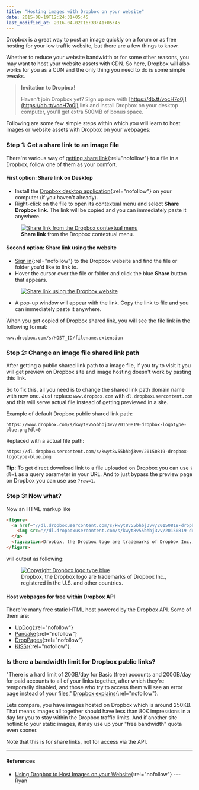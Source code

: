 ```yaml
---
title: "Hosting images with Dropbox on your website"
date: 2015-08-19T12:24:31+05:45
last_modified_at: 2016-04-02T16:33:41+05:45
---
```


Dropbox is a great way to post an image quickly on a forum or as free hosting for your low traffic website, but there are a few things to know.

Whether to reduce your website bandwidth or for some other reasons, you may want to host your website assets with CDN. So here, Dropbox will also works for you as a CDN and the only thing you need to do is some simple tweaks.

> **Invitation to Dropbox!**
>
> Haven't join Dropbox yet? Sign up now with [https://db.tt/vocH7o0j](https://db.tt/vocH7o0j) link and install Dropbox on your desktop computer, you'll get extra 500MB of bonus space.

Following are some few simple steps within which you will learn to host images or website assets with Dropbox on your webpages:

### Step 1: Get a share link to an image file

There're various way of [getting share link](http://www.dropbox.com/help/167){:rel="nofollow"} to a file in a Dropbox, follow one of them as your comfort.

#### First option: Share link on Desktop

* Install the [Dropbox desktop application](http://www.dropbox.com/downloading){:rel="nofollow"} on your computer (if you haven't already).
* Right-click on the file to open its contextual menu and select **Share Dropbox link**. The link will be copied and you can immediately paste it anywhere.

<figure>
  <a href="//dl.dropboxusercontent.com/s/dem4lq19tmcgp1u/20150819-dropbox-share-link-on-desktop.png">
    <img src="//dl.dropboxusercontent.com/s/dem4lq19tmcgp1u/20150819-dropbox-share-link-on-desktop.png" alt="Share link from the Dropbox contextual menu" title="Share link from the Dropbox contextual menu">
  </a>
  <figcaption><strong>Share link</strong> from the Dropbox contextual menu.</figcaption>
</figure>

#### Second option: Share link using the website

* [Sign in](http://www.dropbox.com/login){:rel="nofollow"} to the Dropbox website and find the file or folder you'd like to link to.
* Hover the cursor over the file or folder and click the blue **Share** button that appears.

<figure>
  <a href="//dl.dropboxusercontent.com/s/e1n60amfrty1gt0/20150819-dropbox-bamboo-sharing-button-share-link-on-web.png">
    <img src="//dl.dropboxusercontent.com/s/e1n60amfrty1gt0/20150819-dropbox-bamboo-sharing-button-share-link-on-web.png" alt="Share link using the Dropbox website" title="Share link using the Dropbox website">
  </a>
</figure>

* A pop-up window will appear with the link. Copy the link to file and you can immediately paste it anywhere.

When you get copied of Dropbox shared link, you will see the file link in the following format:

```text
www.dropbox.com/s/HOST_ID/filename.extension
```

### Step 2: Change an image file shared link path

After getting a public shared link path to a image file, if you try to visit it you will get preview on Dropbox site and image hosting doesn't work by pasting this link.

So to fix this, all you need is to change the shared link path domain name with new one. Just replace `www.dropbox.com` with `dl.dropboxusercontent.com` and this will serve actual file instead of getting previewed in a site.

Example of default Dropbox public shared link path:

```text
https://www.dropbox.com/s/kwyt8v55bhbj3vv/20150819-dropbox-logotype-blue.png?dl=0
```

Replaced with a actual file path:

```text
https://dl.dropboxusercontent.com/s/kwyt8v55bhbj3vv/20150819-dropbox-logotype-blue.png
```

**Tip:** To get direct download link to a file uploaded on Dropbox you can use `?dl=1` as a query parameter in your URL. And to just bypass the preview page on Dropbox you can use use `?raw=1`.

### Step 3: Now what?

Now an HTML markup like

```html
<figure>
  <a href="//dl.dropboxusercontent.com/s/kwyt8v55bhbj3vv/20150819-dropbox-logotype-blue.png">
    <img src="//dl.dropboxusercontent.com/s/kwyt8v55bhbj3vv/20150819-dropbox-logotype-blue.png" alt="Copyright Dropbox logo type blue">
  </a>
  <figcaption>Dropbox, the Dropbox logo are trademarks of Dropbox Inc., registered in the U.S. and other countries.</figcaption>
</figure>
```

will output as following:

<figure>
  <a href="//dl.dropboxusercontent.com/s/kwyt8v55bhbj3vv/20150819-dropbox-logotype-blue.png">
    <img src="//dl.dropboxusercontent.com/s/kwyt8v55bhbj3vv/20150819-dropbox-logotype-blue.png" alt="Copyright Dropbox logo type blue">
  </a>
  <figcaption>Dropbox, the Dropbox logo are trademarks of Dropbox Inc., registered in the U.S. and other countries.</figcaption>
</figure>

#### Host webpages for free within Dropbox API

There're many free static HTML host powered by the Dropbox API. Some of them are:

* [UpDog](http://updog.co/){:rel="nofollow"}
* [Pancake](http://pancake.io/){:rel="nofollow"}
* [DropPages](http://droppages.com/){:rel="nofollow"}
* [KISSr](http://www.kissr.com/){:rel="nofollow"}.

### Is there a bandwidth limit for Dropbox public links?

"There is a hard limit of 20GB/day for Basic (free) accounts and 200GB/day for paid accounts to all of your links together, after which they're temporarily disabled, and those who try to access them will see an error page instead of your files," [Dropbox explains](http://www.dropbox.com/help/4204){:rel="nofollow"}.

Lets compare, you have images hosted on Dropbox which is around 250KB. That means images all together should have less than 80K impressions in a day for you to stay within the Dropbox traffic limits. And if another site hotlink to your static images, it may use up your "free bandwidth" quota even sooner.

Note that this is for share links, not for access via the API.

---

#### References

* [Using Dropbox to Host Images on your Website](http://ryanmo.co/2013/11/03/dropboxsharedlinks/){:rel="nofollow"} --- Ryan
